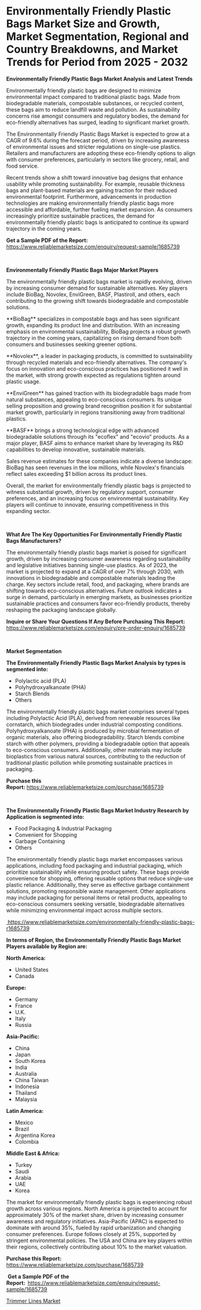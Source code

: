 <p><h1>Environmentally Friendly Plastic Bags Market Size and Growth, Market Segmentation, Regional and Country Breakdowns, and Market Trends for Period from 2025 -  2032</h1></p><p><strong>Environmentally Friendly Plastic Bags Market Analysis and Latest Trends</strong></p>
<p><p>Environmentally friendly plastic bags are designed to minimize environmental impact compared to traditional plastic bags. Made from biodegradable materials, compostable substances, or recycled content, these bags aim to reduce landfill waste and pollution. As sustainability concerns rise amongst consumers and regulatory bodies, the demand for eco-friendly alternatives has surged, leading to significant market growth.</p><p>The Environmentally Friendly Plastic Bags Market is expected to grow at a CAGR of 9.6% during the forecast period, driven by increasing awareness of environmental issues and stricter regulations on single-use plastics. Retailers and manufacturers are adopting these eco-friendly options to align with consumer preferences, particularly in sectors like grocery, retail, and food service. </p><p>Recent trends show a shift toward innovative bag designs that enhance usability while promoting sustainability. For example, reusable thickness bags and plant-based materials are gaining traction for their reduced environmental footprint. Furthermore, advancements in production technologies are making environmentally friendly plastic bags more accessible and affordable, further fueling market expansion. As consumers increasingly prioritize sustainable practices, the demand for environmentally friendly plastic bags is anticipated to continue its upward trajectory in the coming years.</p></p>
<p><strong>Get a Sample PDF of the Report:&nbsp;</strong> <a href="https://www.reliablemarketsize.com/enquiry/request-sample/1685739?utm_campaign=1143&utm_medium=2&utm_source=Github&utm_content=ia&utm_term=31012025&utm_id=environmentally-friendly-plastic-bags">https://www.reliablemarketsize.com/enquiry/request-sample/1685739</a></p>
<p>&nbsp;</p>
<p><strong>Environmentally Friendly Plastic Bags Major Market Players</strong></p>
<p><p>The environmentally friendly plastic bags market is rapidly evolving, driven by increasing consumer demand for sustainable alternatives. Key players include BioBag, Novolex, EnviGreen, BASF, Plastiroll, and others, each contributing to the growing shift towards biodegradable and compostable solutions.</p><p>**BioBag** specializes in compostable bags and has seen significant growth, expanding its product line and distribution. With an increasing emphasis on environmental sustainability, BioBag projects a robust growth trajectory in the coming years, capitalizing on rising demand from both consumers and businesses seeking greener options.</p><p>**Novolex**, a leader in packaging products, is committed to sustainability through recycled materials and eco-friendly alternatives. The company's focus on innovation and eco-conscious practices has positioned it well in the market, with strong growth expected as regulations tighten around plastic usage.</p><p>**EnviGreen** has gained traction with its biodegradable bags made from natural substances, appealing to eco-conscious consumers. Its unique selling proposition and growing brand recognition position it for substantial market growth, particularly in regions transitioning away from traditional plastics.</p><p>**BASF** brings a strong technological edge with advanced biodegradable solutions through its "ecoflex" and "ecovio" products. As a major player, BASF aims to enhance market share by leveraging its R&D capabilities to develop innovative, sustainable materials.</p><p>Sales revenue estimates for these companies indicate a diverse landscape: BioBag has seen revenues in the low millions, while Novolex's financials reflect sales exceeding $1 billion across its product lines.</p><p>Overall, the market for environmentally friendly plastic bags is projected to witness substantial growth, driven by regulatory support, consumer preferences, and an increasing focus on environmental sustainability. Key players will continue to innovate, ensuring competitiveness in this expanding sector.</p></p>
<p>&nbsp;</p>
<p><strong>What Are The Key Opportunities For Environmentally Friendly Plastic Bags Manufacturers?</strong></p>
<p><p>The environmentally friendly plastic bags market is poised for significant growth, driven by increasing consumer awareness regarding sustainability and legislative initiatives banning single-use plastics. As of 2023, the market is projected to expand at a CAGR of over 7% through 2030, with innovations in biodegradable and compostable materials leading the charge. Key sectors include retail, food, and packaging, where brands are shifting towards eco-conscious alternatives. Future outlook indicates a surge in demand, particularly in emerging markets, as businesses prioritize sustainable practices and consumers favor eco-friendly products, thereby reshaping the packaging landscape globally.</p></p>
<p><strong>Inquire or Share Your Questions If Any Before Purchasing This Report:</strong> <a href="https://www.reliablemarketsize.com/enquiry/pre-order-enquiry/1685739?utm_campaign=1143&utm_medium=2&utm_source=Github&utm_content=ia&utm_term=31012025&utm_id=environmentally-friendly-plastic-bags">https://www.reliablemarketsize.com/enquiry/pre-order-enquiry/1685739</a></p>
<p>&nbsp;</p>
<p><strong>Market Segmentation</strong></p>
<p><strong>The Environmentally Friendly Plastic Bags Market Analysis by types is segmented into:</strong></p>
<p><ul><li>Polylactic acid (PLA)</li><li>Polyhydroxyalkanoate (PHA)</li><li>Starch Blends</li><li>Others</li></ul></p>
<p><p>The environmentally friendly plastic bags market comprises several types including Polylactic Acid (PLA), derived from renewable resources like cornstarch, which biodegrades under industrial composting conditions. Polyhydroxyalkanoate (PHA) is produced by microbial fermentation of organic materials, also offering biodegradability. Starch blends combine starch with other polymers, providing a biodegradable option that appeals to eco-conscious consumers. Additionally, other materials may include bioplastics from various natural sources, contributing to the reduction of traditional plastic pollution while promoting sustainable practices in packaging.</p></p>
<p><strong>Purchase this Report:&nbsp;</strong><a href="https://www.reliablemarketsize.com/purchase/1685739?utm_campaign=1143&utm_medium=2&utm_source=Github&utm_content=ia&utm_term=31012025&utm_id=environmentally-friendly-plastic-bags">https://www.reliablemarketsize.com/purchase/1685739</a></p>
<p>&nbsp;</p>
<p><strong>The Environmentally Friendly Plastic Bags Market Industry Research by Application is segmented into:</strong></p>
<p><ul><li>Food Packaging & Industrial Packaging</li><li>Convenient for Shopping</li><li>Garbage Containing</li><li>Others</li></ul></p>
<p><p>The environmentally friendly plastic bags market encompasses various applications, including food packaging and industrial packaging, which prioritize sustainability while ensuring product safety. These bags provide convenience for shopping, offering reusable options that reduce single-use plastic reliance. Additionally, they serve as effective garbage containment solutions, promoting responsible waste management. Other applications may include packaging for personal items or retail products, appealing to eco-conscious consumers seeking versatile, biodegradable alternatives while minimizing environmental impact across multiple sectors.</p></p>
<p><a href="https://www.reliablemarketsize.com/environmentally-friendly-plastic-bags-r1685739?utm_campaign=1143&utm_medium=2&utm_source=Github&utm_content=ia&utm_term=31012025&utm_id=environmentally-friendly-plastic-bags">&nbsp;https://www.reliablemarketsize.com/environmentally-friendly-plastic-bags-r1685739</a></p>
<p><strong>In terms of Region, the Environmentally Friendly Plastic Bags Market Players available by Region are:</strong></p>
<p>
    <p> <strong> North America: </strong>
        <ul>
            <li>United States</li>
            <li>Canada</li>
        </ul>
        </p> 
    <p> <strong> Europe: </strong>
        <ul>
            <li>Germany</li>
            <li>France</li>
            <li>U.K.</li>
            <li>Italy</li>
            <li>Russia</li>
        </ul>
        </p> 
    <p> <strong> Asia-Pacific: </strong>
        <ul>
            <li>China</li>
            <li>Japan</li>
            <li>South Korea</li>
            <li>India</li>
            <li>Australia</li>
            <li>China Taiwan</li>
            <li>Indonesia</li>
            <li>Thailand</li>
            <li>Malaysia</li>
        </ul>
        </p> 
    <p> <strong> Latin America: </strong>
        <ul>
            <li>Mexico</li>
            <li>Brazil</li>
            <li>Argentina Korea</li>
            <li>Colombia</li>
        </ul>
        </p> 
    <p> <strong> Middle East & Africa: </strong>
        <ul>
            <li>Turkey</li>
            <li>Saudi</li>
            <li>Arabia</li>
            <li>UAE</li>
            <li>Korea</li>
        </ul>
    </p>
    </p>
<p><p>The market for environmentally friendly plastic bags is experiencing robust growth across various regions. North America is projected to account for approximately 30% of the market share, driven by increasing consumer awareness and regulatory initiatives. Asia-Pacific (APAC) is expected to dominate with around 35%, fueled by rapid urbanization and changing consumer preferences. Europe follows closely at 25%, supported by stringent environmental policies. The USA and China are key players within their regions, collectively contributing about 10% to the market valuation.</p></p>
<p><strong>Purchase this Report: </strong><a href="https://www.reliablemarketsize.com/purchase/1685739?utm_campaign=1143&utm_medium=2&utm_source=Github&utm_content=ia&utm_term=31012025&utm_id=environmentally-friendly-plastic-bags">https://www.reliablemarketsize.com/purchase/1685739</a></p>
<p>&nbsp;<strong>Get a Sample PDF of the Report:&nbsp;&nbsp;</strong><a href="https://www.reliablemarketsize.com/enquiry/request-sample/1685739?utm_campaign=1143&utm_medium=2&utm_source=Github&utm_content=ia&utm_term=31012025&utm_id=environmentally-friendly-plastic-bags">https://www.reliablemarketsize.com/enquiry/request-sample/1685739</a></p>
<p><strong></strong></p>
<p><p><a href="https://github.com/castoriffic/Market-Research-Report-List-5/blob/main/trimmer-lines-market.md?utm_campaign=1143&utm_medium=2&utm_source=Github&utm_content=ia&utm_term=31012025&utm_id=environmentally-friendly-plastic-bags">Trimmer Lines Market</a></p></p>